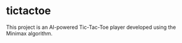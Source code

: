 # tictactoe
This project is an AI-powered Tic-Tac-Toe player developed using the Minimax algorithm. 